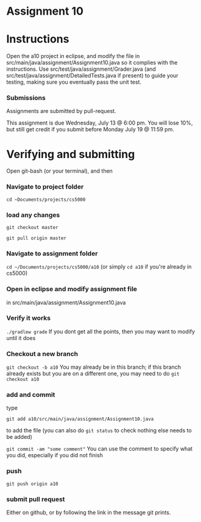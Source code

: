 Assignment 10
===

# Instructions

Open the a10 project in eclipse, and modify the file in src/main/java/assignment/Assignment10.java so it complies with the instructions. Use src/test/java/assignment/Grader.java (and src/test/java/assignment/DetailedTests.java if present) to guide your testing, making sure you eventually pass the unit test.

### Submissions
Assignments are submitted by pull-request.

This assignment is due Wednesday, July 13 @ 6:00 pm. You will lose 10%, but still get credit if you submit before Monday July 19 @ 11:59 pm.

# Verifying and submitting
Open git-bash (or your terminal), and then

### Navigate to project folder
```cd ~Documents/projects/cs5000```

### load any changes
```git checkout master```

```git pull origin master```

### Navigate to assignment folder
```cd ~/Documents/projects/cs5000/a10```   (or simply ```cd a10``` if you're already in cs5000)

### Open in eclipse and modify assignment file
in src/main/java/assignment/Assignment10.java

### Verify it works
```./gradlew grade```
If you dont get all the points, then you may want to modify until it does


### Checkout a new branch
```git checkout -b a10``` 
You may already be in this branch; if this branch already exists but you are on a different one, you may need to do ```git checkout a10```

### add and commit
type

```git add a10/src/main/java/assignment/Assignment10.java```

to add the file (you can also do ```git status``` to check nothing else needs to be added) 

```git commit -am "some comment"```
You can use the comment to specify what you did, especially if you did not finish

### push
```git push origin a10```

### submit pull request
Either on github, or by following the link in the message git prints.

